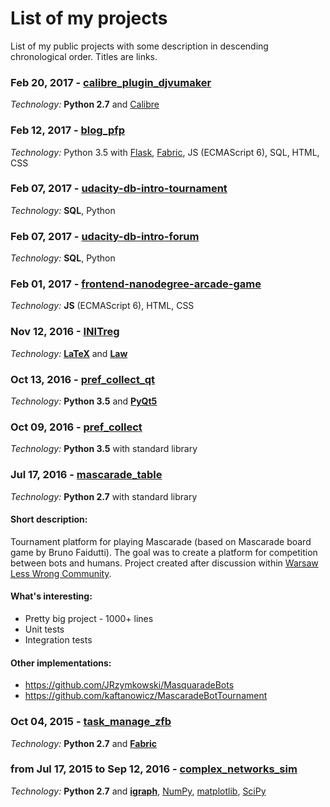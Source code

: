 # List of my projects
List of my public projects with some description in descending chronological order.
Titles are links.

### Feb 20, 2017 - [calibre_plugin_djvumaker](https://github.com/pirtim/calibre_plugin_djvumaker)
*Technology:* **Python 2.7** and [Calibre](https://calibre-ebook.com/)

### Feb 12, 2017 - [blog_pfp](https://github.com/pirtim/blog_pfp)
*Technology:* Python 3.5 with [Flask](http://flask.pocoo.org/docs/0.12/), [Fabric](http://www.fabfile.org/), JS (ECMAScript 6), SQL, HTML, CSS

### Feb 07, 2017 - [udacity-db-intro-tournament](https://github.com/pirtim/udacity-db-intro-tournament)
*Technology:* **SQL**, Python

### Feb 07, 2017 - [udacity-db-intro-forum](https://github.com/pirtim/udacity-db-intro-forum)
*Technology:* **SQL**, Python

### Feb 01, 2017 - [frontend-nanodegree-arcade-game](https://github.com/pirtim/frontend-nanodegree-arcade-game)
*Technology:* **JS** (ECMAScript 6), HTML, CSS

### Nov 12, 2016 - [INITreg](https://github.com/pirtim/INITreg)
*Technology:* **[LaTeX](https://www.latex-project.org/about/)** and **[Law](https://en.wikipedia.org/wiki/Law)**

### Oct 13, 2016 - [pref_collect_qt](https://github.com/pirtim/pref_collect_qt)
*Technology:* **Python 3.5** and **[PyQt5](https://www.qt.io/developers/)**

### Oct 09, 2016 - [pref_collect](https://github.com/pirtim/pref_collect)
*Technology:* **Python 3.5** with standard library

### Jul 17, 2016 - [mascarade_table](https://github.com/pirtim/mascarade_table)
*Technology:* **Python 2.7** with standard library
#### Short description:
Tournament platform for playing Mascarade (based on Mascarade board game by Bruno Faidutti).
The goal was to create a platform for competition between bots and humans.
Project created after discussion within [Warsaw Less Wrong Community](https://www.facebook.com/groups/lwwarsaw).

#### What's interesting:
* Pretty big project - 1000+ lines
* Unit tests
* Integration tests
#### Other implementations:
* https://github.com/JRzymkowski/MasquaradeBots
* https://github.com/kaftanowicz/MascaradeBotTournament

### Oct 04, 2015 - [task_manage_zfb](https://github.com/pirtim/task_manage_zfb)
*Technology:* **Python 2.7** and **[Fabric](http://www.fabfile.org/)**

### from Jul 17, 2015 to Sep 12, 2016 - [complex_networks_sim](https://github.com/pirtim/complex_networks_sim)
*Technology:* **Python 2.7** and **[igraph](http://igraph.org)**, [NumPy](http://www.numpy.org/), [matplotlib](https://matplotlib.org/), [SciPy](https://www.scipy.org/)
